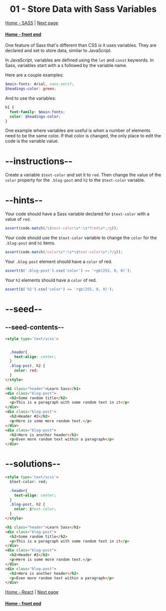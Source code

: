# <center>01 - Store Data with Sass Variables</center>

[Home - SASS](./README.md) | [Next page](02-nest-css-with-sass.md)

#### [Home - front end](../../03-front-end-development-libraries/README.md)  



One feature of Sass that's different than CSS is it uses variables. They are declared and set to store data, similar to JavaScript.

In JavaScript, variables are defined using the `let` and `const` keywords. In Sass, variables start with a `$` followed by the variable name.

Here are a couple examples:

```scss
$main-fonts: Arial, sans-serif;
$headings-color: green;
```

And to use the variables:

```scss
h1 {
  font-family: $main-fonts;
  color: $headings-color;
}
```

One example where variables are useful is when a number of elements need to be the same color. If that color is changed, the only place to edit the code is the variable value.

# --instructions--

Create a variable `$text-color` and set it to `red`. Then change the value of the `color` property for the `.blog-post` and `h2` to the `$text-color` variable.

# --hints--

Your code should have a Sass variable declared for `$text-color` with a value of `red`.

```js
assert(code.match(/\$text-color\s*:\s*?red\s*;/g));
```

Your code should use the `$text-color` variable to change the `color` for the `.blog-post` and `h2` items.

```js
assert(code.match(/color\s*:\s*\$text-color\s*;?/g));
```

Your `.blog-post` element should have a `color` of red.

```js
assert($('.blog-post').css('color') == 'rgb(255, 0, 0)');
```

Your `h2` elements should have a `color` of red.

```js
assert($('h2').css('color') == 'rgb(255, 0, 0)');
```

# --seed--

## --seed-contents--

```html
<style type='text/scss'>


  .header{
    text-align: center;
  }
  .blog-post, h2 {
    color: red;
  }
</style>

<h1 class="header">Learn Sass</h1>
<div class="blog-post">
  <h2>Some random title</h2>
  <p>This is a paragraph with some random text in it</p>
</div>
<div class="blog-post">
  <h2>Header #2</h2>
  <p>Here is some more random text.</p>
</div>
<div class="blog-post">
  <h2>Here is another header</h2>
  <p>Even more random text within a paragraph</p>
</div>
```

# --solutions--

```html
<style type='text/scss'>
  $text-color: red;

  .header{
    text-align: center;
  }
  .blog-post, h2 {
    color: $text-color;
  }
</style>

<h1 class="header">Learn Sass</h1>
<div class="blog-post">
  <h2>Some random title</h2>
  <p>This is a paragraph with some random text in it</p>
</div>
<div class="blog-post">
  <h2>Header #2</h2>
  <p>Here is some more random text.</p>
</div>
<div class="blog-post">
  <h2>Here is another header</h2>
  <p>Even more random text within a paragraph</p>
</div>
```


[Home - React](./README.md) | [Next page](02-nest-css-with-sass.md)

#### [Home - front end](../../03-front-end-development-libraries/README.md)  